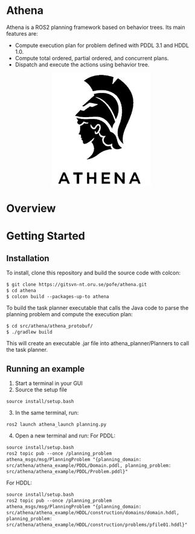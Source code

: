 # Athena

Athena is a ROS2 planning framework based on behavior trees. Its main features are:

* Compute execution plan for problem defined with PDDL 3.1 and HDDL 1.0.
* Compute total ordered, partial ordered, and concurrent plans.
* Dispatch and execute the actions using behavior tree.

<p align="center">
  <img height="300" src="doc/logo.png" />
</p>

# Overview

# Getting Started

## Installation
To install, clone this repository and build the source code with colcon:
```
$ git clone https://gitsvn-nt.oru.se/pofe/athena.git
$ cd athena
$ colcon build --packages-up-to athena
```
To build the task planner executable that calls the Java code to parse the planning problem and compute the execution plan:
```
$ cd src/athena/athena_protobuf/
$ ./gradlew build
```
This will create an executable .jar file into athena_planner/Planners to call the task planner.

## Running an example

1) Start a terminal in your GUI
2) Source the setup file
```
source install/setup.bash
```
3) In the same terminal, run:
```
ros2 launch athena_launch planning.py
```
4) Open a new terminal and run:
For PDDL:
```
source install/setup.bash
ros2 topic pub --once /planning_problem athena_msgs/msg/PlanningProblem "{planning_domain: src/athena/athena_example/PDDL/Domain.pddl, planning_problem: src/athena/athena_example/PDDL/Problem.pddl}"
```
For HDDL:
```
source install/setup.bash
ros2 topic pub --once /planning_problem athena_msgs/msg/PlanningProblem "{planning_domain: src/athena/athena_example/HDDL/construction/domains/domain.hddl, planning_problem: src/athena/athena_example/HDDL/construction/problems/pfile01.hddl}"
```
